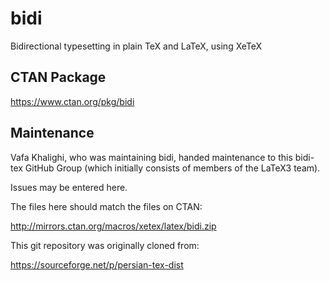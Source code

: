 # bidi
Bidirectional typesetting in plain TeX and LaTeX, using XeTeX

## CTAN Package
 https://www.ctan.org/pkg/bidi



## Maintenance
Vafa Khalighi, who was maintaining bidi, handed maintenance to this bidi-tex
GitHub Group (which initially consists of members of the LaTeX3 team).

Issues may be entered here.

The files here should match the files on CTAN:

http://mirrors.ctan.org/macros/xetex/latex/bidi.zip


This git repository was originally cloned from:

https://sourceforge.net/p/persian-tex-dist
